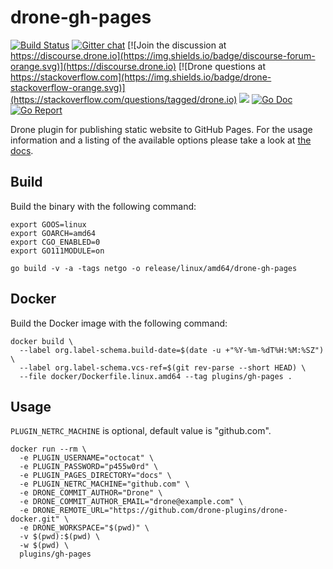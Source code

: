 # drone-gh-pages

[![Build Status](http://cloud.drone.io/api/badges/drone-plugins/drone-gh-pages/status.svg)](http://cloud.drone.io/drone-plugins/drone-gh-pages)
[![Gitter chat](https://badges.gitter.im/drone/drone.png)](https://gitter.im/drone/drone)
[![Join the discussion at https://discourse.drone.io](https://img.shields.io/badge/discourse-forum-orange.svg)](https://discourse.drone.io)
[![Drone questions at https://stackoverflow.com](https://img.shields.io/badge/drone-stackoverflow-orange.svg)](https://stackoverflow.com/questions/tagged/drone.io)
[![](https://images.microbadger.com/badges/image/plugins/gh-pages.svg)](https://microbadger.com/images/plugins/gh-pages "Get your own image badge on microbadger.com")
[![Go Doc](https://godoc.org/github.com/drone-plugins/drone-gh-pages?status.svg)](http://godoc.org/github.com/drone-plugins/drone-gh-pages)
[![Go Report](https://goreportcard.com/badge/github.com/drone-plugins/drone-gh-pages)](https://goreportcard.com/report/github.com/drone-plugins/drone-gh-pages)

Drone plugin for publishing static website to GitHub Pages. For the usage information and a listing of the available options please take a look at [the docs](http://plugins.drone.io/drone-plugins/drone-gh-pages/).

## Build

Build the binary with the following command:

```console
export GOOS=linux
export GOARCH=amd64
export CGO_ENABLED=0
export GO111MODULE=on

go build -v -a -tags netgo -o release/linux/amd64/drone-gh-pages
```

## Docker

Build the Docker image with the following command:

```console
docker build \
  --label org.label-schema.build-date=$(date -u +"%Y-%m-%dT%H:%M:%SZ") \
  --label org.label-schema.vcs-ref=$(git rev-parse --short HEAD) \
  --file docker/Dockerfile.linux.amd64 --tag plugins/gh-pages .
```

## Usage

`PLUGIN_NETRC_MACHINE` is optional, default value is "github.com".

```console
docker run --rm \
  -e PLUGIN_USERNAME="octocat" \
  -e PLUGIN_PASSWORD="p455w0rd" \
  -e PLUGIN_PAGES_DIRECTORY="docs" \
  -e PLUGIN_NETRC_MACHINE="github.com" \
  -e DRONE_COMMIT_AUTHOR="Drone" \
  -e DRONE_COMMIT_AUTHOR_EMAIL="drone@example.com" \
  -e DRONE_REMOTE_URL="https://github.com/drone-plugins/drone-docker.git" \
  -e DRONE_WORKSPACE="$(pwd)" \
  -v $(pwd):$(pwd) \
  -w $(pwd) \
  plugins/gh-pages
```
